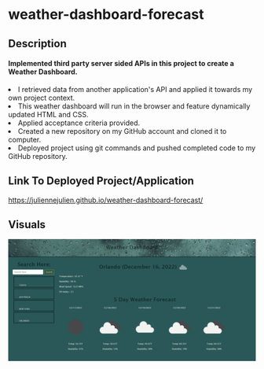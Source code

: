 # weather-dashboard-forecast
## Description
<H4>Implemented third party server sided APIs in this project to create a Weather Dashboard.</H4>
<li> I retrieved data from another application's API and applied it towards my own project context.</li>
<li>This weather dashboard will run in the browser and feature dynamically updated HTML and CSS.</li>
<li>Applied acceptance criteria provided.</li>
<li>Created a new repository on my GitHub account and cloned it to computer.</li>
<li>Deployed project using git commands and pushed completed code to my GitHub repository.</li>

## Link To Deployed Project/Application
https://juliennejulien.github.io/weather-dashboard-forecast/
## Visuals
<img src="./assets/images/screencapture-weather.png">
 
 
